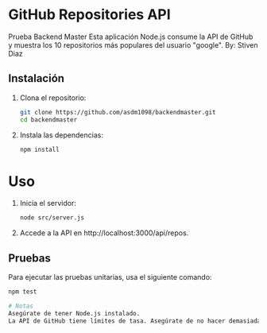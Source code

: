 # GitHub Repositories API
Prueba Backend Master
Esta aplicación Node.js consume la API de GitHub y muestra los 10 repositorios más populares del usuario "google".
By: Stiven Diaz

## Instalación

1. Clona el repositorio:
   ```bash
   git clone https://github.com/asdm1098/backendmaster.git
   cd backendmaster

2. Instala las dependencias:
    ```bash
    npm install

# Uso
1. Inicia el servidor:
    ```bash
    node src/server.js
2. Accede a la API en http://localhost:3000/api/repos.

## Pruebas

Para ejecutar las pruebas unitarias, usa el siguiente comando:

```bash
npm test

# Notas
Asegúrate de tener Node.js instalado.
La API de GitHub tiene límites de tasa. Asegúrate de no hacer demasiadas solicitudes en un corto período de tiempo.